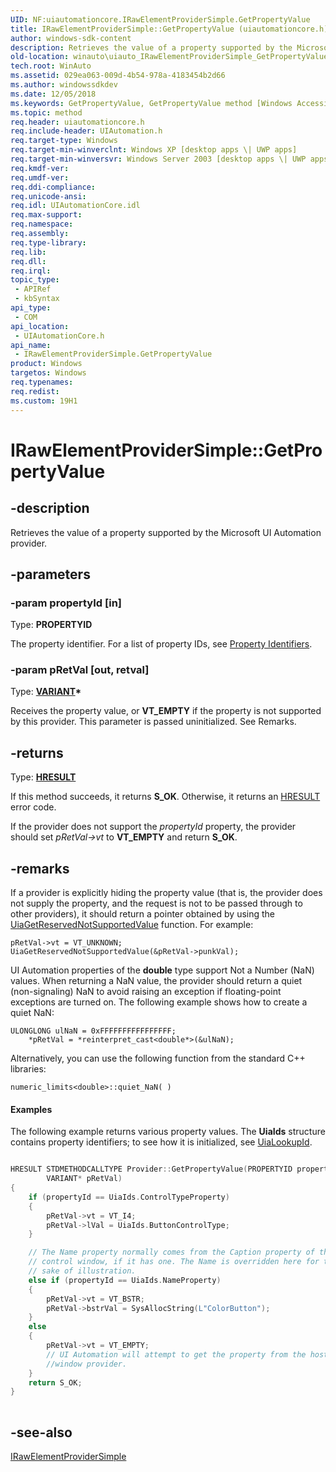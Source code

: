 ```yaml
---
UID: NF:uiautomationcore.IRawElementProviderSimple.GetPropertyValue
title: IRawElementProviderSimple::GetPropertyValue (uiautomationcore.h)
author: windows-sdk-content
description: Retrieves the value of a property supported by the Microsoft UI Automation provider.
old-location: winauto\uiauto_IRawElementProviderSimple_GetPropertyValue.htm
tech.root: WinAuto
ms.assetid: 029ea063-009d-4b54-978a-4183454b2d66
ms.author: windowssdkdev
ms.date: 12/05/2018
ms.keywords: GetPropertyValue, GetPropertyValue method [Windows Accessibility], GetPropertyValue method [Windows Accessibility],IRawElementProviderSimple interface, IRawElementProviderSimple interface [Windows Accessibility],GetPropertyValue method, IRawElementProviderSimple.GetPropertyValue, IRawElementProviderSimple::GetPropertyValue, uiauto.uiauto_IRawElementProviderSimple_GetPropertyValue, uiauto_IRawElementProviderSimple_GetPropertyValue, uiautomationcore/IRawElementProviderSimple::GetPropertyValue, winauto.uiauto_IRawElementProviderSimple_GetPropertyValue
ms.topic: method
req.header: uiautomationcore.h
req.include-header: UIAutomation.h
req.target-type: Windows
req.target-min-winverclnt: Windows XP [desktop apps \| UWP apps]
req.target-min-winversvr: Windows Server 2003 [desktop apps \| UWP apps]
req.kmdf-ver: 
req.umdf-ver: 
req.ddi-compliance: 
req.unicode-ansi: 
req.idl: UIAutomationCore.idl
req.max-support: 
req.namespace: 
req.assembly: 
req.type-library: 
req.lib: 
req.dll: 
req.irql: 
topic_type:
 - APIRef
 - kbSyntax
api_type:
 - COM
api_location:
 - UIAutomationCore.h
api_name:
 - IRawElementProviderSimple.GetPropertyValue
product: Windows
targetos: Windows
req.typenames: 
req.redist: 
ms.custom: 19H1
---
```


# IRawElementProviderSimple::GetPropertyValue


## -description


Retrieves the value of a property supported by the Microsoft UI Automation provider.


## -parameters




### -param propertyId [in]

Type: <b>PROPERTYID</b>

The property identifier. For a list of property IDs, see <a href="https://msdn.microsoft.com/c05163ea-ba06-4005-9b80-661015b9d2ef">Property Identifiers</a>.


### -param pRetVal [out, retval]

Type: <b><a href="https://msdn.microsoft.com/774dfac8-e258-4266-b81e-072eb3961fb1">VARIANT</a>*</b>

Receives the property value, or <b>VT_EMPTY</b> if the property is not supported by this
				provider. This parameter is passed uninitialized. See Remarks.



## -returns



Type: <b><a href="https://msdn.microsoft.com/4553cafc-450e-4493-a4d4-cb6e2f274d46">HRESULT</a></b>

If this method succeeds, it returns <b>S_OK</b>. Otherwise, it returns an  <a href="https://msdn.microsoft.com/4553cafc-450e-4493-a4d4-cb6e2f274d46">HRESULT</a> error code.

If the provider does not support the <i>propertyId</i> property, the provider should set <i>pRetVal-&gt;vt</i> to <b>VT_EMPTY</b> and return <b>S_OK</b>. 




## -remarks



If a provider is explicitly hiding the property value (that is, the provider does not supply the property, and the request is not to be passed through to other providers), it should return a pointer obtained by using the             <a href="https://msdn.microsoft.com/ba789ed0-fa34-492c-90b4-acee0adb634c">UiaGetReservedNotSupportedValue</a> function. For example: 
            


```
pRetVal->vt = VT_UNKNOWN;
UiaGetReservedNotSupportedValue(&pRetVal->punkVal);
```


UI Automation properties of the <b>double</b> type support Not a Number (NaN) values. When returning a NaN value, the provider should return a quiet (non-signaling) NaN to avoid raising an exception if floating-point exceptions are turned on. The following example shows how to create a quiet NaN:

            


```
ULONGLONG ulNaN = 0xFFFFFFFFFFFFFFFF;
    *pRetVal = *reinterpret_cast<double*>(&ulNaN);
```


Alternatively, you can use the following function from the standard C++ libraries:


```
numeric_limits<double>::quiet_NaN( )
```



#### Examples

The following example returns various property values. The <b>UiaIds</b> structure contains
            property identifiers; to see how it is initialized, see <a href="https://msdn.microsoft.com/9906acea-5246-4f01-8d76-03b89ff2f789">UiaLookupId</a>.
			


```cpp

HRESULT STDMETHODCALLTYPE Provider::GetPropertyValue(PROPERTYID propertyId, 
        VARIANT* pRetVal)
{
    if (propertyId == UiaIds.ControlTypeProperty)
    {
        pRetVal->vt = VT_I4;
        pRetVal->lVal = UiaIds.ButtonControlType;
    }

    // The Name property normally comes from the Caption property of the 
    // control window, if it has one. The Name is overridden here for the 
    // sake of illustration. 
    else if (propertyId == UiaIds.NameProperty)
    {
        pRetVal->vt = VT_BSTR;
        pRetVal->bstrVal = SysAllocString(L"ColorButton");
    }
    else
    {
        pRetVal->vt = VT_EMPTY;
        // UI Automation will attempt to get the property from the host 
        //window provider.
    }
    return S_OK;
}
            
```





## -see-also




<a href="https://msdn.microsoft.com/f0ec6185-acd0-4df7-88f4-fd00747f98bf">IRawElementProviderSimple</a>
 

 

